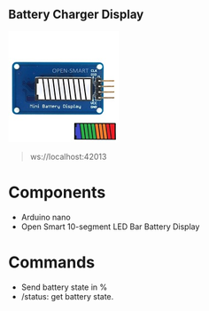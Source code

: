 Battery Charger Display
-------
![Components](doc/components.jpg)

> ws://localhost:42013

# Components
* Arduino nano
* Open Smart 10-segment LED Bar Battery Display

# Commands
* Send battery state in %
* /status: get battery state.
